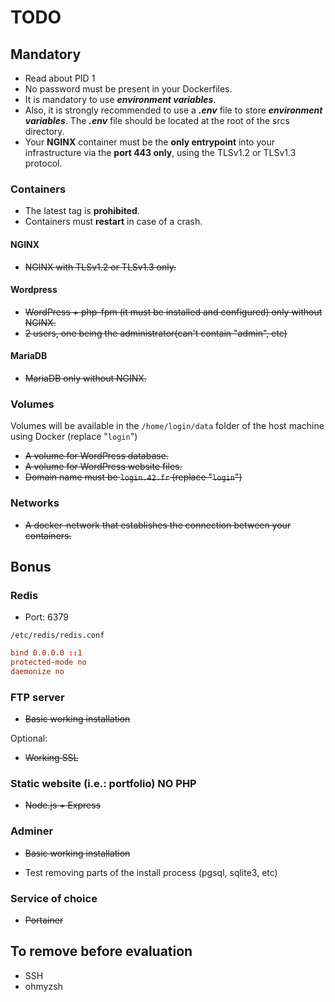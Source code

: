 # TODO

## Mandatory

- Read about PID 1
- No password must be present in your Dockerfiles.
- It is mandatory to use ***environment variables***.
- Also, it is strongly recommended to use a ***.env*** file to store
***environment variables***. The ***.env*** file should be located at the root
of the srcs directory.
- Your **NGINX** container must be the **only entrypoint** into your
infrastructure via the **port 443 only**, using the TLSv1.2 or TLSv1.3
protocol.

### Containers

- The latest tag is **prohibited**.
- Containers must **restart** in case of a crash.

#### NGINX

- ~~NGINX with TLSv1.2 or TLSv1.3 only.~~

#### Wordpress

- ~~WordPress + php-fpm (it must be installed and configured) only without NGINX.~~
- ~~2 users, one being the administrator(can't contain "admin", etc)~~

#### MariaDB

- ~~MariaDB only without NGINX.~~

### Volumes

Volumes will be available in the `/home/login/data` folder of the host machine using Docker (replace "`login`")

- ~~A volume for WordPress database.~~
- ~~A volume for WordPress website files.~~
- ~~Domain name must be `login.42.fr` (replace "`login`")~~

### Networks

- ~~A docker-network that establishes the connection between your containers.~~

## Bonus

### Redis

- Port: 6379

`/etc/redis/redis.conf`

```conf
bind 0.0.0.0 ::1
protected-mode no
daemonize no
```

### FTP server

- ~~Basic working installation~~

Optional:

- ~~Working SSL~~

### Static website (i.e.: portfolio) **NO PHP**

- ~~Node.js + Express~~

### Adminer

- ~~Basic working installation~~

- Test removing parts of the install process (pgsql, sqlite3, etc)

### Service of choice

- ~~Portainer~~

## To remove before evaluation

- SSH
- ohmyzsh

